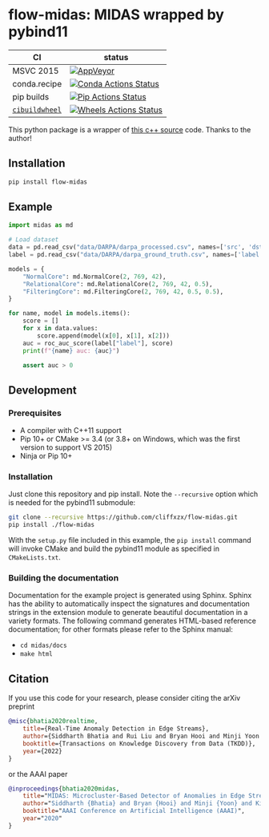 # flow-midas: MIDAS wrapped by pybind11

| CI                 | status                                                                |
| ------------------ | --------------------------------------------------------------------- |
| MSVC 2015          | [![AppVeyor][appveyor-badge]][appveyor-link]                          |
| conda.recipe       | [![Conda Actions Status][actions-conda-badge]][actions-conda-link]    |
| pip builds         | [![Pip Actions Status][actions-pip-badge]][actions-pip-link]          |
| [`cibuildwheel`][] | [![Wheels Actions Status][actions-wheels-badge]][actions-wheels-link] |

[actions-badge]: https://github.com/cliffxzx/midas/workflows/Tests/badge.svg
[actions-conda-link]: https://github.com/cliffxzx/midas/actions?query=workflow%3A%22Conda
[actions-conda-badge]: https://github.com/cliffxzx/midas/workflows/Conda/badge.svg
[actions-pip-link]: https://github.com/cliffxzx/midas/actions?query=workflow%3A%22Pip
[actions-pip-badge]: https://github.com/cliffxzx/midas/workflows/Pip/badge.svg
[actions-wheels-link]: https://github.com/cliffxzx/midas/actions?query=workflow%3AWheels
[actions-wheels-badge]: https://github.com/cliffxzx/midas/workflows/Wheels/badge.svg
[appveyor-link]: https://ci.appveyor.com/project/cliffxzx/midas/branch/master
[appveyor-badge]: https://ci.appveyor.com/api/projects/status/bnirfs3lq8aa7dls?svg=true

This python package is a wrapper of [this c++ source](https://github.com/Stream-AD/MIDAS) code. Thanks to the author!

## Installation

```bash
pip install flow-midas
```

## Example

```python
import midas as md

# Load dataset
data = pd.read_csv("data/DARPA/darpa_processed.csv", names=['src', 'dst', 'timestamp'])
label = pd.read_csv("data/DARPA/darpa_ground_truth.csv", names=['label'])

models = {
    "NormalCore": md.NormalCore(2, 769, 42),
    "RelationalCore": md.RelationalCore(2, 769, 42, 0.5),
    "FilteringCore": md.FilteringCore(2, 769, 42, 0.5, 0.5),
}

for name, model in models.items():
    score = []
    for x in data.values:
        score.append(model(x[0], x[1], x[2]))
    auc = roc_auc_score(label["label"], score)
    print(f"{name} auc: {auc}")

    assert auc > 0
```

## Development

### Prerequisites

- A compiler with C++11 support
- Pip 10+ or CMake >= 3.4 (or 3.8+ on Windows, which was the first version to support VS 2015)
- Ninja or Pip 10+

### Installation

Just clone this repository and pip install. Note the `--recursive` option which is
needed for the pybind11 submodule:

```bash
git clone --recursive https://github.com/cliffxzx/flow-midas.git
pip install ./flow-midas

```

With the `setup.py` file included in this example, the `pip install` command will
invoke CMake and build the pybind11 module as specified in `CMakeLists.txt`.

### Building the documentation

Documentation for the example project is generated using Sphinx. Sphinx has the
ability to automatically inspect the signatures and documentation strings in
the extension module to generate beautiful documentation in a variety formats.
The following command generates HTML-based reference documentation; for other
formats please refer to the Sphinx manual:

- `cd midas/docs`
- `make html`

[`cibuildwheel`]: https://cibuildwheel.readthedocs.io

## Citation

If you use this code for your research, please consider citing the arXiv preprint

```bibtex
@misc{bhatia2020realtime,
    title={Real-Time Anomaly Detection in Edge Streams},
    author={Siddharth Bhatia and Rui Liu and Bryan Hooi and Minji Yoon and Kijung Shin and Christos Faloutsos},
    booktitle={Transactions on Knowledge Discovery from Data (TKDD)},
    year={2022}
}

```

or the AAAI paper

```bibtex
@inproceedings{bhatia2020midas,
    title="MIDAS: Microcluster-Based Detector of Anomalies in Edge Streams",
    author="Siddharth {Bhatia} and Bryan {Hooi} and Minji {Yoon} and Kijung {Shin} and Christos {Faloutsos}",
    booktitle="AAAI Conference on Artificial Intelligence (AAAI)",
    year="2020"
}
```
